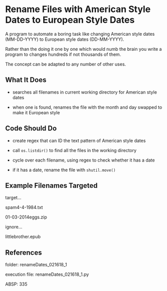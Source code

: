 # Rename Files with American Style Dates to European Style Dates

A program to automate a boring task like changing American style dates (MM-DD-YYYY) to European style dates (DD-MM-YYYY).

Rather than the doing it one by one which would numb the brain you write a program to changes hundreds if not thousands of them.

The concept can be adapted to any number of other uses.

## What It Does

* searches all filenames in current working directory for American style dates

* when one is found, renames the file with the month and day swapped to make it European style

## Code Should Do

* create regex that can ID the text pattern of American style dates

* call `os.listdir()` to find all the files in the working directory

* cycle over each filename, using regex to check whether it has a date

* if it has a date, rename the file with `shutil.move()`

## Example Filenames Targeted

target...

spam4-4-1984.txt

01-03-2014eggs.zip

ignore...

littlebrother.epub

## References

folder:  renameDates_021618_1

execution file:  renameDates_021618_1.py

ABSP:  335